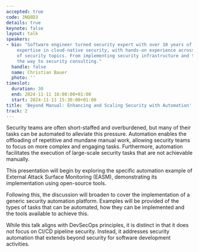 ```yaml
---
accepted: true
code: 3NQ8D3
details: true
keynote: false
layout: talk
speakers:
- bio: "Software engineer turned security expert with over 10 years of experience.\r\nExtensive
    expertise in cloud-native security, with hands-on experience across a wide range
    of security topics. From implementing security infrastructure and tooling all
    the way to security consulting."
  handle: false
  name: Christian Bauer
  photo: ''
timeslot:
  duration: 30
  end: 2024-11-11 16:00:00+01:00
  start: 2024-11-11 15:30:00+01:00
title: 'Beyond Manual: Enhancing and Scaling Security with Automation'
track: 2
---
```


Security teams are often short-staffed and overburdened, but many of their tasks can be automated to alleviate this pressure.
Automation enables the offloading of repetitive and mundane manual work, allowing security teams to focus on more complex and engaging tasks.
Furthermore, automation facilitates the execution of large-scale security tasks that are not achievable manually.

This presentation will begin by exploring the specific automation example of External Attack Surface Monitoring (EASM), demonstrating its implementation using open-source tools.

Following this, the discussion will broaden to cover the implementation of a generic security automation platform.
Examples will be provided of the types of tasks that can be automated, how they can be implemented and the tools available to achieve this.

While this talk aligns with DevSecOps principles, it is distinct in that it does _not_ focus on CI/CD pipeline security.
Instead, it addresses security automation that extends beyond security for software development activities.